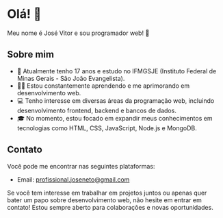 # Olá! 👋

Meu nome é José Vitor e sou programador web! 🚀

## Sobre mim

- 🌱 Atualmente tenho 17 anos e estudo no IFMGSJE (Instituto Federal de Minas Gerais - São João Evangelista).
- 👨‍💻 Estou constantemente aprendendo e me aprimorando em desenvolvimento web.
- 💻 Tenho interesse em diversas áreas da programação web, incluindo desenvolvimento frontend, backend e bancos de dados.
- 🎓 No momento, estou focado em expandir meus conhecimentos em tecnologias como HTML, CSS, JavaScript, Node.js e MongoDB.

## Contato

Você pode me encontrar nas seguintes plataformas:

- Email: profissional.joseneto@gmail.com

Se você tem interesse em trabalhar em projetos juntos ou apenas quer bater um papo sobre desenvolvimento web, não hesite em entrar em contato! Estou sempre aberto para colaborações e novas oportunidades.
